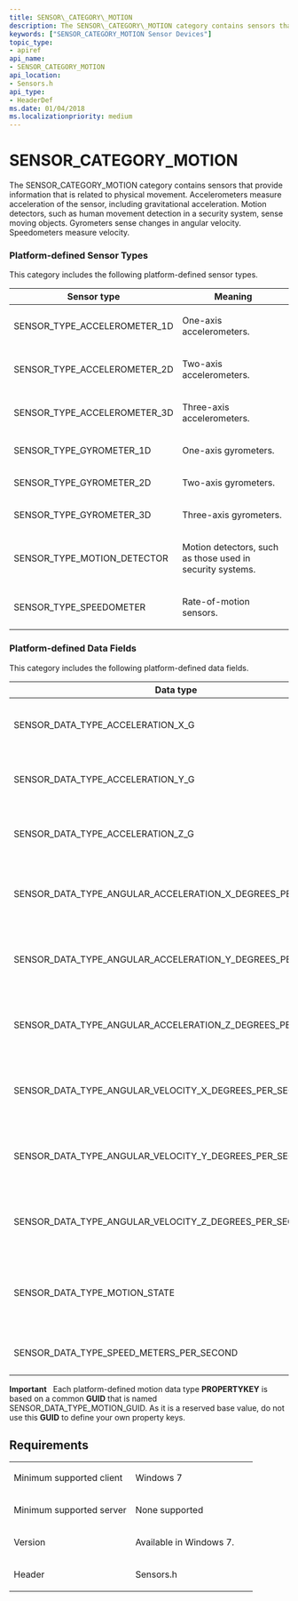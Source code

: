 ```yaml
---
title: SENSOR\_CATEGORY\_MOTION
description: The SENSOR\_CATEGORY\_MOTION category contains sensors that provide information that is related to physical movement.
keywords: ["SENSOR_CATEGORY_MOTION Sensor Devices"]
topic_type:
- apiref
api_name:
- SENSOR_CATEGORY_MOTION
api_location:
- Sensors.h
api_type:
- HeaderDef
ms.date: 01/04/2018
ms.localizationpriority: medium
---
```


# SENSOR\_CATEGORY\_MOTION


The SENSOR\_CATEGORY\_MOTION category contains sensors that provide information that is related to physical movement. Accelerometers measure acceleration of the sensor, including gravitational acceleration. Motion detectors, such as human movement detection in a security system, sense moving objects. Gyrometers sense changes in angular velocity. Speedometers measure velocity.

### <span id="platform_defined_sensor_types"></span><span id="PLATFORM_DEFINED_SENSOR_TYPES"></span>Platform-defined Sensor Types

This category includes the following platform-defined sensor types.

<table>
<colgroup>
<col width="50%" />
<col width="50%" />
</colgroup>
<thead>
<tr class="header">
<th>Sensor type</th>
<th>Meaning</th>
</tr>
</thead>
<tbody>
<tr class="odd">
<td><p>SENSOR_TYPE_ACCELEROMETER_1D</p></td>
<td><p>One-axis accelerometers.</p></td>
</tr>
<tr class="even">
<td><p>SENSOR_TYPE_ACCELEROMETER_2D</p></td>
<td><p>Two-axis accelerometers.</p></td>
</tr>
<tr class="odd">
<td><p>SENSOR_TYPE_ACCELEROMETER_3D</p></td>
<td><p>Three-axis accelerometers.</p></td>
</tr>
<tr class="even">
<td><p>SENSOR_TYPE_GYROMETER_1D</p></td>
<td><p>One-axis gyrometers.</p></td>
</tr>
<tr class="odd">
<td><p>SENSOR_TYPE_GYROMETER_2D</p></td>
<td><p>Two-axis gyrometers.</p></td>
</tr>
<tr class="even">
<td><p>SENSOR_TYPE_GYROMETER_3D</p></td>
<td><p>Three-axis gyrometers.</p></td>
</tr>
<tr class="odd">
<td><p>SENSOR_TYPE_MOTION_DETECTOR</p></td>
<td><p>Motion detectors, such as those used in security systems.</p></td>
</tr>
<tr class="even">
<td><p>SENSOR_TYPE_SPEEDOMETER</p></td>
<td><p>Rate-of-motion sensors.</p></td>
</tr>
</tbody>
</table>

 

### <span id="platform_defined_data_fields"></span><span id="PLATFORM_DEFINED_DATA_FIELDS"></span>Platform-defined Data Fields

This category includes the following platform-defined data fields.

<table>
<colgroup>
<col width="33%" />
<col width="33%" />
<col width="33%" />
</colgroup>
<thead>
<tr class="header">
<th>Data type</th>
<th>Type</th>
<th>Meaning</th>
</tr>
</thead>
<tbody>
<tr class="odd">
<td><p>SENSOR_DATA_TYPE_ACCELERATION_X_G</p></td>
<td><p><strong>VT_R8</strong></p></td>
<td><p>X-axis acceleration, in <em>g</em>s.</p></td>
</tr>
<tr class="even">
<td><p>SENSOR_DATA_TYPE_ACCELERATION_Y_G</p></td>
<td><p><strong>VT_R8</strong></p></td>
<td><p>Y-axis acceleration, in <em>g</em>s.</p></td>
</tr>
<tr class="odd">
<td><p>SENSOR_DATA_TYPE_ACCELERATION_Z_G</p></td>
<td><p><strong>VT_R8</strong></p></td>
<td><p>Z-axis acceleration, in <em>g</em>s.</p></td>
</tr>
<tr class="even">
<td><p>SENSOR_DATA_TYPE_ANGULAR_ACCELERATION_X_DEGREES_PER_SECOND</p></td>
<td><p><strong>VT_R8</strong></p></td>
<td><p>Gyrometric x-axis acceleration, in degrees per second. squared.</p></td>
</tr>
<tr class="odd">
<td><p>SENSOR_DATA_TYPE_ANGULAR_ACCELERATION_Y_DEGREES_PER_SECOND</p></td>
<td><p><strong>VT_R8</strong></p></td>
<td><p>Gyrometric y-axis acceleration, in degrees per second squared.</p></td>
</tr>
<tr class="even">
<td><p>SENSOR_DATA_TYPE_ANGULAR_ACCELERATION_Z_DEGREES_PER_SECOND</p></td>
<td><p><strong>VT_R8</strong></p></td>
<td><p>Gyrometric z-axis acceleration, in degrees per second squared.</p></td>
</tr>
<tr class="odd">
<td><p>SENSOR_DATA_TYPE_ANGULAR_VELOCITY_X_DEGREES_PER_SECOND</p></td>
<td><p><strong>VT_R8</strong></p></td>
<td><p>Gyrometric x-axis velocity, in degrees per second.</p></td>
</tr>
<tr class="even">
<td><p>SENSOR_DATA_TYPE_ANGULAR_VELOCITY_Y_DEGREES_PER_SECOND</p></td>
<td><p><strong>VT_R8</strong></p></td>
<td><p>Gyrometric y-axis velocity, in degrees per second.</p></td>
</tr>
<tr class="odd">
<td><p>SENSOR_DATA_TYPE_ANGULAR_VELOCITY_Z_DEGREES_PER_SECOND</p></td>
<td><p><strong>VT_R8</strong></p></td>
<td><p>Gyrometric z-axis velocity, in degrees per second.</p></td>
</tr>
<tr class="even">
<td><p>SENSOR_DATA_TYPE_MOTION_STATE</p></td>
<td><p><strong>VT_BOOL</strong></p></td>
<td><p><strong>VARIANT_TRUE</strong> if motion is detected, otherwise <strong>VARIANT_FALSE</strong>.</p></td>
</tr>
<tr class="odd">
<td><p>SENSOR_DATA_TYPE_SPEED_METERS_PER_SECOND</p></td>
<td><p><strong>VT_R8</strong></p></td>
<td><p>Speed in meters per second.</p></td>
</tr>
</tbody>
</table>

 

**Important**   Each platform-defined motion data type **PROPERTYKEY** is based on a common **GUID** that is named SENSOR\_DATA\_TYPE\_MOTION\_GUID. As it is a reserved base value, do not use this **GUID** to define your own property keys.

 

Requirements
------------

<table>
<colgroup>
<col width="50%" />
<col width="50%" />
</colgroup>
<tbody>
<tr class="odd">
<td><p>Minimum supported client</p></td>
<td><p>Windows 7</p></td>
</tr>
<tr class="even">
<td><p>Minimum supported server</p></td>
<td><p>None supported</p></td>
</tr>
<tr class="odd">
<td><p>Version</p></td>
<td><p>Available in Windows 7.</p></td>
</tr>
<tr class="even">
<td><p>Header</p></td>
<td>Sensors.h</td>
</tr>
</tbody>
</table>

 

 






